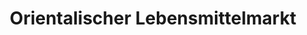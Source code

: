 ---
title: "Orientalischer Lebensmittelmarkt"
url: /merseburg/orientalischer-lebensmittelmarkt/
shop: Supermarkt
---